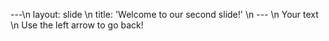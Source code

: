 ---\n layout: slide \n title: 'Welcome to our second slide!' \n --- \n Your text \n Use the left arrow to go back!
